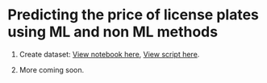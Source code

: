 # Predicting the price of license plates using ML and non ML methods

1. Create dataset: [View notebook here](https://github.com/FardinAhsan146/DXB-Numberplate-Price-Predictor/blob/main/scraping_notebook.ipynb), [View script here](https://github.com/FardinAhsan146/DXB-Numberplate-Price-Predictor/blob/main/scraper.py).

2. More coming soon.

